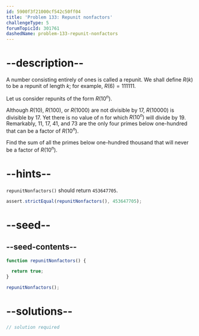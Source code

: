 ```yaml
---
id: 5900f3f21000cf542c50ff04
title: 'Problem 133: Repunit nonfactors'
challengeType: 5
forumTopicId: 301761
dashedName: problem-133-repunit-nonfactors
---
```


# --description--

A number consisting entirely of ones is called a repunit. We shall define $R(k)$ to be a repunit of length $k$; for example, $R(6) = 111111$.

Let us consider repunits of the form $R({10}^n)$.

Although $R(10)$, $R(100)$, or $R(1000)$ are not divisible by 17, $R(10000)$ is divisible by 17. Yet there is no value of n for which $R({10}^n)$ will divide by 19. Remarkably, 11, 17, 41, and 73 are the only four primes below one-hundred that can be a factor of $R({10}^n)$.

Find the sum of all the primes below one-hundred thousand that will never be a factor of $R({10}^n)$.

# --hints--

`repunitNonfactors()` should return `453647705`.

```js
assert.strictEqual(repunitNonfactors(), 453647705);
```

# --seed--

## --seed-contents--

```js
function repunitNonfactors() {

  return true;
}

repunitNonfactors();
```

# --solutions--

```js
// solution required
```
